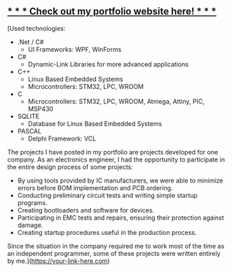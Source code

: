 ## [ * * * Check out my portfolio website here!  * * * ](https://damiankjkujawski.github.io/)



[Used technologies:

- .Net / C#
  - UI Frameworks: WPF, WinForms
- C#
  - Dynamic-Link Libraries for more advanced applications
- C++
  - Linux Based Embedded Systems
  - Microcontrollers: STM32, LPC, WROOM
- C
  - Microcontrollers: STM32, LPC, WROOM, Atmega, Attiny, PIC, MSP430
- SQLITE
  - Database for Linux Based Embedded Systems
- PASCAL
  - Delphi Framework: VCL

The projects I have posted in my portfolio are projects developed for one company. As an electronics engineer, I had the opportunity to participate in the entire design process of some projects:

- By using tools provided by IC manufacturers, we were able to minimize errors before BOM implementation and PCB ordering.
- Conducting preliminary circuit tests and writing simple startup programs.
- Creating bootloaders and software for devices.
- Participating in EMC tests and repairs, ensuring their protection against damage.
- Creating startup procedures useful in the production process.

Since the situation in the company required me to work most of the time as an independent programmer, some of these projects were written entirely by me.](https://your-link-here.com)
